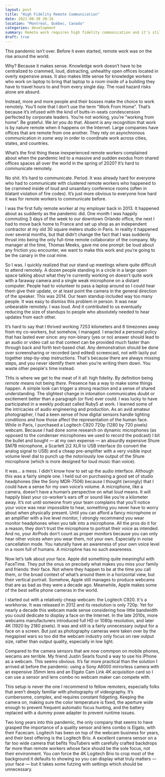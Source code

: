 ```yaml
---
layout: post
title: "High Fidelity Remote Communication"
date: 2021-09-30 20:16
location: "Montréal, Québec, Canada"
categories: development
summary: Remote work requires high fidelity communication and it's still not easy to achieve.
draft: true
---
```


This pandemic isn’t over. Before it even started, remote work was on the rise around the world. 

Why? Because it makes sense. Knowledge work doesn’t have to be centralized to crammed, loud, distracting, unhealthy open offices located in overly expensive areas. It also makes little sense for knowledge workers who work on laptop to bring that laptop to a room inside of a building they have to travel hours to and from every single day. The road hazard risks alone are absurd. 

Instead, more and more people and their bosses make the choice to work remotely. You’ll note that I don’t use the term “Work From Home”. That’s because it’s infused with the kind of butts-in-seats condescension perfected by corporate leaders. You’re not working, you’re “working from home”. Be grateful. We *let* you do that. Absent is any recognition that work is by nature remote when it happens on the Internet. Large companies have offices that are remote from one another. They rely on asynchronous communication *in some way* in order to coordinate work across cities, states, and countries.  

What’s the first thing these inexperienced remote workers complained about when the pandemic led to a massive and sudden exodus from shared offices spaces all over the world in the spring of 2020? It’s hard to communicate remotely.

No shit. It’s hard to communicate. Period. It was already hard for everyone who had to communicate with clustered remote workers who happened to be crammed inside of loud and unsanitary conference rooms (often in blatant violation of fire codes). It’s just more obvious to everyone how hard it was for remote workers to communicate before. 

I was the first fully remote worker at my employer back in 2013. It happened about as suddenly as the pandemic did. One month I was happily commuting 3 days of the week to our downtown Orlando office, the next I had to move back home to France and set up shop as an independent contractor at my old 30 square meters studio in Paris. In reality it happened over several months, but that didn’t change the fact that I was suddenly thrust into being the only full-time remote collaborator of the company. My manager at the time, Thomas Meeks, gave me one prompt: be loud about any friction you encounter, we want to make this work and you’re going to be the canary in the coal mine. 

So I was. I quickly realized that our stand up meetings where quite difficult to attend remotely. A dozen people standing in a circle in a large open space talking about what they’re currently working on doesn’t quite work with a faraway camera and a single weak microphone on a distant computer. People had to volunteer to pass a laptop around so I could hear them give their update, or at least point the camera in the general direction of the speaker. This was 2014. Our team standup included way too many people. It was easy to dismiss this problem in person. It was near unbearable remotely. I was loud. And it contributed to us eventually reducing the size of standups to people who absolutely needed to hear updates from each other. 

It’s hard to say that I thrived working 7253 kilometers and 6 timezones away from my co-workers, but somehow, I managed. I enacted a personal policy that has lasted ever since: any non-binary (yes or no) answer should lead to an audio or video call so that context can be provided much faster than through back and forth text-based chat. Any demonstration should be done over screensharing or recorded (and edited) screencast, not with lazily put together step-by-step instructions. That's because there are always missing steps, and you never identify them when you’re writing them down. You waste other people's time instead. 

THis is where we get to the meat of it all: high fidelity. By definition being *remote* means not being *there*. Presence has a way to make some things happen. A simple look can trigger a strong reaction and a sense of shared understanding. The slightest change in intonation communicates doubt or excitement better than a paragraph (or five) ever could. I was lucky to have participated in a weekly podcast called Ruby5 at work. I learned some of the intricacies of audio engineering and production. As an avid amateur photographer, I had a keen sense of how digital sensors handle lighting conditions and how those affect the representation of the human face. While in Paris, I purchased a Logitech C920 720p (1280 by 720 pixels) webcam. Because I had done some research on dynamic microphones (as opposed to the condenser microphones we used to record the podcast) I bit the bullet and bought — at my own expense — an absurdly expensive Shure SM7B microphone, a Scarlett 2i2 XLR to USB interface (to convert the analog signal to USB) and a cheap pre-amplifier with a very visible input volume level dial to punch up the notoriously low output of the Shure microphone (which is more designed for loud music than voice). 

It was… a mess. I didn’t know how to set up the audio interface. Although this was a fairly simple one. I held out on purchasing a good set of studio headphones (like the Sony MDR-7506) because I thought (wrongly) that I could have a sense for my own voice’s volume. A microphone, like a camera, doesn’t have a human’s perspective on what *loud* means. It will happily blast your co-worker’s ears off or sound like you’re a kilometer away. It’s not until someone from your team complains that you’ll notice your voice was near impossible to hear, something you never have to worry about when physically present. Until you can afford a fancy microphone or an amplifier with a live level monitor, I strongly recommend you wear monitor headphones when you talk into a microphone. All the pros do it for a reason, they don't trust the microphone to portrait their voice as intended. And no, your AirPods don’t count as proper monitors because you can only hear other voices when you wear them, not your own. Especially in noise cancellation mode. You naturally have an awareness of your own voice level in a room full of humans. A microphne has no such awareness. 

Now let’s talk about your face. Apple did something quite meaningful with FaceTime. They put the onus on precisely what makes you miss your family and friends: their face. Not where they happen to be at the time you call them, or the broad context of what’s around them in a horizontal view, but their vertical portrait. Somehow, Apple still manages to produce webcams that are as bad as they were a decade ago. Meanwhile, Apple makes some of the best selfie phone cameras in the world. 

I started out with a relatively cheap webcam: the Logitech C920. It's a workhorse. It was released in 2012 and its resolution is only 720p. Yet for nearly a decade this webcam made sense considering how little bandwidth you could dedicate to display a face on the Internet. In the late 2010s, more webcams manufacturers introduced full HD or 1080p resolution, and later 4K (1920 by 2180 pixels). It was and still is a fairly unnecessary output for a face on a screen. But just as photography cameras were taken over by the megapixel wars so too did the webcam industry only focus on raw output size, rather than output quality, especially in low light. 

Compared to the camera sensors that are now commpon on mobile phones, wecams are terrible. My friend Justin Searls found a way to use his iPhone as a webcam. This seems obvious. It’s far more practical than the solution I arrived at before the pandemic: using a Sony A6000 mirrorless camera with an expensive 35mm lens and an Elgato Cam Link 4K acquisition card so I can use a sensor and lens combo no webcam maker can compete with. 

This setup is never the one I recommend to fellow remoters, especially folks that aren’t deeply familiar with photography of videography. It’s cumbersome, complex, and requires constant fidgeting. Keeping the camera on, making sure the color temperature is fixed, the aperture wide enough to prevent frequent automatic focus hunting, and the battery replaced with a dummy powe adapter to prevent runtime issues. 

Two long years into this pandemic, the only company that seems to have grasped the importance of a quality sensor and lens combo is Elgato, with their Facecam. Logitech has been on top of the webcam business for years, and their best offering is the Logitech Brio. A excellent camera sensor on a far too wide camera that befits YouTubers with carefully crafted backdrops far more than remote workers whose face should be the sole focus, not their environment. You *can* force the 4K Logitech Brio to crop most of the background it defaults to showing so you can display what truly matters — your face — but it takes some futzing with settings which should be unnecessary.
